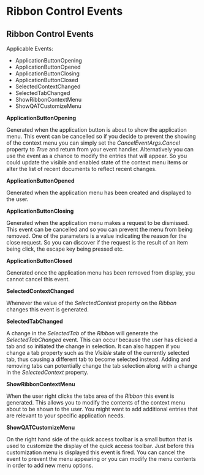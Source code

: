 # Ribbon Control Events

## Ribbon Control Events

Applicable Events:
  
* ApplicationButtonOpening
* ApplicationButtonOpened
* ApplicationButtonClosing
* ApplicationButtonClosed
* SelectedContextChanged
* SelectedTabChanged
* ShowRibbonContextMenu
* ShowQATCustomizeMenu

**ApplicationButtonOpening**

Generated when the application button is about to show the application menu. This event can be cancelled so if you decide to prevent the showing of the context menu you can simply set the *CancelEventArgs.Cancel* property to *True* and return from your event handler. Alternatively you can use the event as a chance to modify the entries that will appear. So you could update the visible and enabled state of the context menu items or alter the list of recent documents to reflect recent changes.

**ApplicationButtonOpened**

Generated when the application menu has been created and displayed to the user. 

**ApplicationButtonClosing**

Generated when the application menu makes a request to be dismissed. This event can be cancelled and so you can prevent the menu from being removed. One of the parameters is a value indicating the reason for the close request. So you can discover if the request is the result of an item being click, the escape key being pressed etc. 

**ApplicationButtonClosed**

Generated once the application menu has been removed from display, you cannot cancel this event.

**SelectedContextChanged**

Whenever the value of the *SelectedContext* property on the *Ribbon* changes this event is generated.

**SelectedTabChanged**

A change in the *SelectedTab* of the *Ribbon* will generate the *SelectedTabChanged* event. This can occur because the user has clicked a tab and so initiated the change in selection. It can also happen if you change a tab property such as the *Visible* state of the currently selected tab, thus causing a different tab to become selected instead. Adding and removing tabs can potentially change the tab selection along with a change in the *SelectedContext* property.

**ShowRibbonContextMenu**

When the user right clicks the tabs area of the *Ribbon* this event is generated. This allows you to modify the contents of the context menu about to be shown to the user. You might want to add additional entries that are relevant to your specific application needs.

**ShowQATCustomizeMenu**

On the right hand side of the quick access toolbar is a small button that is used to customize the display of the quick access toolbar. Just before this customization menu is displayed this event is fired. You can cancel the event to prevent the menu appearing or you can modify the menu contents in order to add new menu options.
